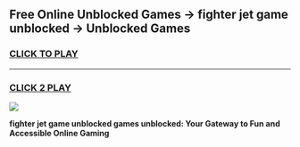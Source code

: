 
## Free Online Unblocked Games → fighter jet game unblocked → Unblocked Games
<h3>
<a href="https://premium.freeplayer.one?title=fighter_jet_game_unblocked&ref=21F">CLICK TO PLAY</a></h3>
<hr>

<h3>
<a href="https://premium.freeplayer.one?title=fighter_jet_game_unblocked&ref=21F">CLICK 2 PLAY</a>
  
</h3>

<a href="https://premium.freeplayer.one?title=fighter_jet_game_unblocked&ref=21F/"><img src="https://clearcache.store/games.png"></a>


**fighter jet game unblocked games unblocked: Your Gateway to Fun and Accessible Online Gaming**
